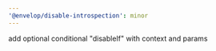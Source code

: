 ```yaml
---
'@envelop/disable-introspection': minor
---
```


add optional conditional "disableIf" with context and params
